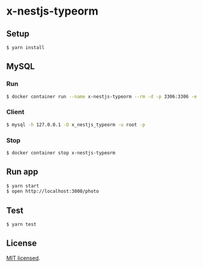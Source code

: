 # x-nestjs-typeorm

## Setup

```bash
$ yarn install
```

## MySQL

### Run

```bash
$ docker container run --name x-nestjs-typeorm --rm -d -p 3306:3306 -e "MYSQL_ROOT_PASSWORD=root" -e "MYSQL_DATABASE=x_nestjs_typeorm" mysql:5.7
```

### Client

```bash
$ mysql -h 127.0.0.1 -D x_nestjs_typeorm -u root -p
```

### Stop

```bash
$ docker container stop x-nestjs-typeorm
```

## Run app

```bash
$ yarn start
$ open http://localhost:3000/photo
```

## Test

```bash
$ yarn test
```

## License

[MIT licensed](LICENSE).
